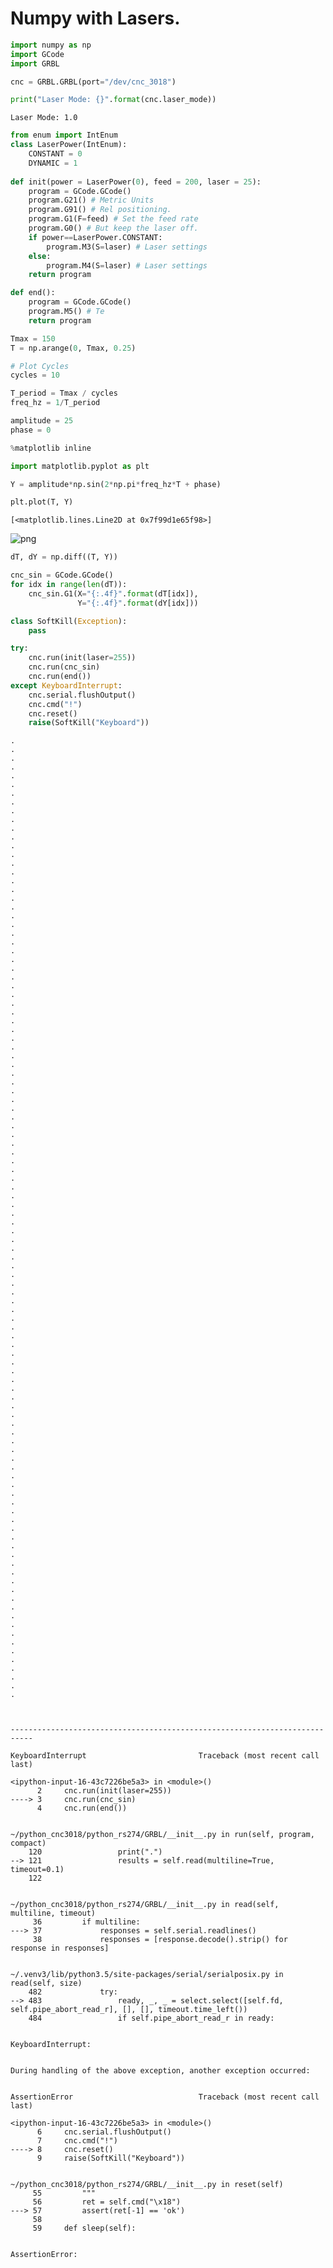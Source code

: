 
# Numpy with Lasers.


```python
import numpy as np
import GCode
import GRBL

cnc = GRBL.GRBL(port="/dev/cnc_3018")

print("Laser Mode: {}".format(cnc.laser_mode))
```

    Laser Mode: 1.0



```python
from enum import IntEnum
class LaserPower(IntEnum):
    CONSTANT = 0
    DYNAMIC = 1
    
def init(power = LaserPower(0), feed = 200, laser = 25):
    program = GCode.GCode()
    program.G21() # Metric Units
    program.G91() # Rel positioning.
    program.G1(F=feed) # Set the feed rate
    program.G0() # But keep the laser off.
    if power==LaserPower.CONSTANT:
        program.M3(S=laser) # Laser settings
    else:
        program.M4(S=laser) # Laser settings
    return program

def end():
    program = GCode.GCode()
    program.M5() # Te
    return program
```


```python
Tmax = 150
T = np.arange(0, Tmax, 0.25)
```


```python
# Plot Cycles
cycles = 10
```


```python
T_period = Tmax / cycles
freq_hz = 1/T_period
```


```python
amplitude = 25
phase = 0
```


```python
%matplotlib inline
```


```python
import matplotlib.pyplot as plt
```


```python
Y = amplitude*np.sin(2*np.pi*freq_hz*T + phase)
```


```python
plt.plot(T, Y)
```




    [<matplotlib.lines.Line2D at 0x7f99d1e65f98>]




![png](LaserNumpy_files/LaserNumpy_10_1.png)



```python
dT, dY = np.diff((T, Y))
```


```python
cnc_sin = GCode.GCode()
for idx in range(len(dT)):
    cnc_sin.G1(X="{:.4f}".format(dT[idx]),
               Y="{:.4f}".format(dY[idx]))
```


```python
class SoftKill(Exception):
    pass
```


```python
try:
    cnc.run(init(laser=255))
    cnc.run(cnc_sin)
    cnc.run(end())
except KeyboardInterrupt:
    cnc.serial.flushOutput()
    cnc.cmd("!")
    cnc.reset()
    raise(SoftKill("Keyboard"))
```

    .
    .
    .
    .
    .
    .
    .
    .
    .
    .
    .
    .
    .
    .
    .
    .
    .
    .
    .
    .
    .
    .
    .
    .
    .
    .
    .
    .
    .
    .
    .
    .
    .
    .
    .
    .
    .
    .
    .
    .
    .
    .
    .
    .
    .
    .
    .
    .
    .
    .
    .
    .
    .
    .
    .
    .
    .
    .
    .
    .
    .
    .
    .
    .
    .
    .
    .
    .
    .
    .
    .
    .
    .
    .
    .
    .
    .
    .
    .
    .
    .
    .
    .
    .
    .
    .
    .
    .
    .
    .
    .
    .
    .
    .
    .
    .
    .
    .
    .
    .
    .
    .
    .
    .
    .
    .
    .
    .
    .
    .



    ---------------------------------------------------------------------------

    KeyboardInterrupt                         Traceback (most recent call last)

    <ipython-input-16-43c7226be5a3> in <module>()
          2     cnc.run(init(laser=255))
    ----> 3     cnc.run(cnc_sin)
          4     cnc.run(end())


    ~/python_cnc3018/python_rs274/GRBL/__init__.py in run(self, program, compact)
        120                 print(".")
    --> 121                 results = self.read(multiline=True, timeout=0.1)
        122 


    ~/python_cnc3018/python_rs274/GRBL/__init__.py in read(self, multiline, timeout)
         36         if multiline:
    ---> 37             responses = self.serial.readlines()
         38             responses = [response.decode().strip() for response in responses]


    ~/.venv3/lib/python3.5/site-packages/serial/serialposix.py in read(self, size)
        482             try:
    --> 483                 ready, _, _ = select.select([self.fd, self.pipe_abort_read_r], [], [], timeout.time_left())
        484                 if self.pipe_abort_read_r in ready:


    KeyboardInterrupt: 

    
    During handling of the above exception, another exception occurred:


    AssertionError                            Traceback (most recent call last)

    <ipython-input-16-43c7226be5a3> in <module>()
          6     cnc.serial.flushOutput()
          7     cnc.cmd("!")
    ----> 8     cnc.reset()
          9     raise(SoftKill("Keyboard"))


    ~/python_cnc3018/python_rs274/GRBL/__init__.py in reset(self)
         55         """
         56         ret = self.cmd("\x18")
    ---> 57         assert(ret[-1] == 'ok')
         58 
         59     def sleep(self):


    AssertionError: 

